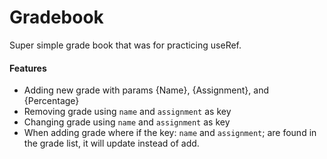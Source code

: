 # Gradebook

Super simple grade book that was for practicing useRef.

#### Features
- Adding new grade with params {Name}, {Assignment}, and {Percentage}
- Removing grade using `name` and `assignment` as key
- Changing grade using `name` and `assignment` as key
- When adding grade where if the key: `name` and `assignment`; 
are found in the grade list, it will update instead of add.


